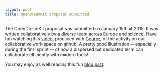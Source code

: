```yaml
---
layout: post
title: OpenDreamKit proposal submitted
---
```


The OpenDreamKit proposal was submitted on January 15th of 2015.
It was written collaboratively by a diverse team
across Europe and science. Have fun watching this
[video](https://www.youtube.com/watch?v=kM9zcfRtOqo), produced with
[Gource](https://code.google.com/p/gource/), of the activity on our
collaborative work space on github. A pretty good illustration --
especially during the final sprint -- of how a dispersed but dedicated
team can collaborate efficiently with modern tools!

You may enjoy as well reading this fun [blog
post](http://inverseprobability.com/2015/01/14/open-collaborative-grant-writing/).
